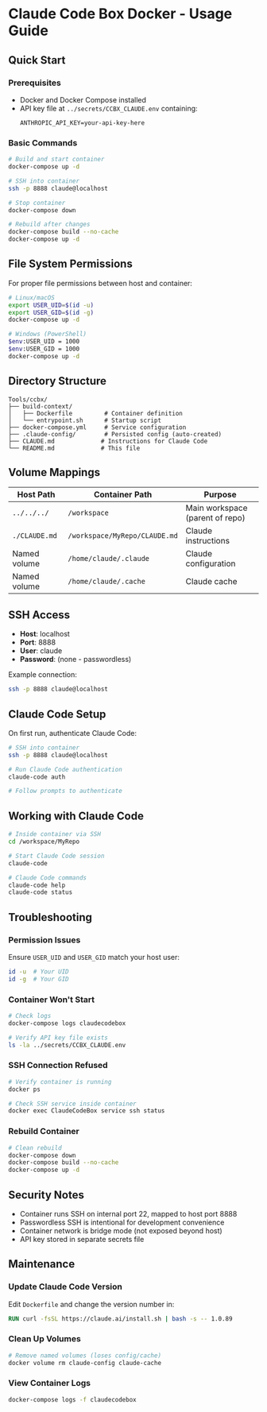 # Claude Code Box Docker - Usage Guide

## Quick Start

### Prerequisites
- Docker and Docker Compose installed
- API key file at `../secrets/CCBX_CLAUDE.env` containing:
  ```
  ANTHROPIC_API_KEY=your-api-key-here
  ```

### Basic Commands

```bash
# Build and start container
docker-compose up -d

# SSH into container
ssh -p 8888 claude@localhost

# Stop container
docker-compose down

# Rebuild after changes
docker-compose build --no-cache
docker-compose up -d
```

## File System Permissions

For proper file permissions between host and container:

```bash
# Linux/macOS
export USER_UID=$(id -u)
export USER_GID=$(id -g)
docker-compose up -d

# Windows (PowerShell)
$env:USER_UID = 1000
$env:USER_GID = 1000
docker-compose up -d
```

## Directory Structure

```
Tools/ccbx/
├── build-context/
│   ├── Dockerfile         # Container definition
│   └── entrypoint.sh      # Startup script
├── docker-compose.yml     # Service configuration
├── .claude-config/        # Persisted config (auto-created)
├── CLAUDE.md             # Instructions for Claude Code
└── README.md             # This file
```

## Volume Mappings

| Host Path | Container Path | Purpose |
|-----------|----------------|---------|
| `../../../` | `/workspace` | Main workspace (parent of repo) |
| `./CLAUDE.md` | `/workspace/MyRepo/CLAUDE.md` | Claude instructions |
| Named volume | `/home/claude/.claude` | Claude configuration |
| Named volume | `/home/claude/.cache` | Claude cache |

## SSH Access

- **Host**: localhost
- **Port**: 8888
- **User**: claude
- **Password**: (none - passwordless)

Example connection:
```bash
ssh -p 8888 claude@localhost
```

## Claude Code Setup

On first run, authenticate Claude Code:

```bash
# SSH into container
ssh -p 8888 claude@localhost

# Run Claude Code authentication
claude-code auth

# Follow prompts to authenticate
```

## Working with Claude Code

```bash
# Inside container via SSH
cd /workspace/MyRepo

# Start Claude Code session
claude-code

# Claude Code commands
claude-code help
claude-code status
```

## Troubleshooting

### Permission Issues
Ensure `USER_UID` and `USER_GID` match your host user:
```bash
id -u  # Your UID
id -g  # Your GID
```

### Container Won't Start
```bash
# Check logs
docker-compose logs claudecodebox

# Verify API key file exists
ls -la ../secrets/CCBX_CLAUDE.env
```

### SSH Connection Refused
```bash
# Verify container is running
docker ps

# Check SSH service inside container
docker exec ClaudeCodeBox service ssh status
```

### Rebuild Container
```bash
# Clean rebuild
docker-compose down
docker-compose build --no-cache
docker-compose up -d
```

## Security Notes

- Container runs SSH on internal port 22, mapped to host port 8888
- Passwordless SSH is intentional for development convenience
- Container network is bridge mode (not exposed beyond host)
- API key stored in separate secrets file

## Maintenance

### Update Claude Code Version
Edit `Dockerfile` and change the version number in:
```dockerfile
RUN curl -fsSL https://claude.ai/install.sh | bash -s -- 1.0.89
```

### Clean Up Volumes
```bash
# Remove named volumes (loses config/cache)
docker volume rm claude-config claude-cache
```

### View Container Logs
```bash
docker-compose logs -f claudecodebox
```

